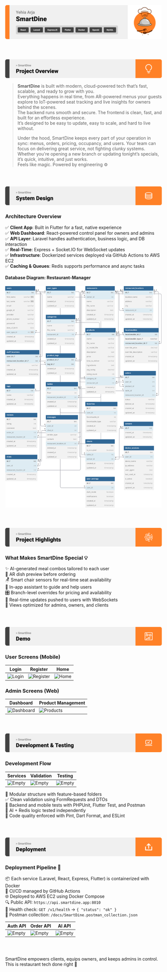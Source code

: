 <img src="./readme/title1.svg"/>

<br><br>

<!-- project overview -->
<img src="./readme/title2.svg"/>

> **SmartDine** is built with modern, cloud-powered tech that’s fast, scalable, and ready to grow with you.  
> Everything happens in real time, from AR-powered menus your guests explore to IoT-powered seat tracking and live insights for owners behind the scenes.  
> The backend runs smooth and secure. The frontend is clean, fast, and built for an effortless experience.  
> It’s designed to be easy to update, easy to scale, and hard to live without.  
>
> Under the hood, SmartDine keeps every part of your operation in sync: menus, orders, pricing, occupancy, and users. Your team can focus on delivering great service, not fighting clunky systems.  
> Whether you're opening a new branch or updating tonight’s specials, it’s quick, intuitive, and just works.  
> Feels like magic. Powered by engineering ⚙️

<br><br>

<!-- System Design -->
<img src="./readme/title3.svg"/>

### Architecture Overview

✅ **Client App**: Built in Flutter for a fast, native experience  
✅ **Web Dashboard**: React-powered control panel for owners and admins  
✅ **API Layer**: Laravel handles authentication, business logic, and DB interaction  
✅ **Real-Time**: Express + Socket.IO for WebSocket updates  
✅ **Infrastructure**: Dockerized services deployed via GitHub Actions to AWS EC2  
✅ **Caching & Queues**: Redis supports performance and async tasks

#### Database Diagram: Restaurant-Manager  

<img src="./readme/erd.svg"/>

<br><br>

<!-- Project Highlights -->
<img src="./readme/title4.svg"/>

### What Makes SmartDine Special 💡

✨ AI-generated meal combos tailored to each user  
📱 AR dish preview before ordering  
🪑 Smart chair sensors for real-time seat availability  
🤖 In-app assistant to guide and help users  
🎛️ Branch-level overrides for pricing and availability  
📡 Real-time updates pushed to users with WebSockets  
👥 Views optimized for admins, owners, and clients

<br><br>

<!-- Demo -->
<img src="./readme/title5.svg"/>

### User Screens (Mobile)

| Login                             | Register                                | Home                            |
| --------------------------------- | --------------------------------------- | ------------------------------- |
| ![Login](./readme/demo/login.png) | ![Register](./readme/demo/register.png) | ![Home](./readme/demo/home.png) |

### Admin Screens (Web)

| Dashboard                              | Product Management                    |
| -------------------------------------- | ------------------------------------- |
| ![Dashboard](./readme/demo/admin1.png) | ![Products](./readme/demo/admin2.png) |

<br><br>

<!-- Development & Testing -->
<img src="./readme/title6.svg"/>

### Development Flow

| Services                              | Validation                            | Testing                               |
| ------------------------------------- | ------------------------------------- | ------------------------------------- |
| ![Empty](./readme/demo/1440x1024.png) | ![Empty](./readme/demo/1440x1024.png) | ![Empty](./readme/demo/1440x1024.png) |

🧩 Modular structure with feature-based folders  
✅ Clean validation using FormRequests and DTOs  
🧪 Backend and mobile tests with PHPUnit, Flutter Test, and Postman  
🧠 AI + Redis logic tested independently  
🎯 Code quality enforced with Pint, Dart Format, and ESLint

<br><br>

<!-- Deployment -->
<img src="./readme/title7.svg"/>

### Deployment Pipeline 🚀

📦 Each service (Laravel, React, Express, Flutter) is containerized with Docker  
🔁 CI/CD managed by GitHub Actions  
🌐 Deployed to AWS EC2 using Docker Compose  
🔍 Public API: `https://api.smartdine.app:8010`  
📶 Health check: `GET /v1/health` → `{ "status": "ok" }`  
📄 Postman collection: `/docs/SmartDine.postman_collection.json`

| Auth API                              | Order API                             | AI API                                |
| ------------------------------------- | ------------------------------------- | ------------------------------------- |
| ![Empty](./readme/demo/1440x1024.png) | ![Empty](./readme/demo/1440x1024.png) | ![Empty](./readme/demo/1440x1024.png) |

<br><br>

SmartDine empowers clients, equips owners, and keeps admins in control.  
This is restaurant tech done right 🍴
